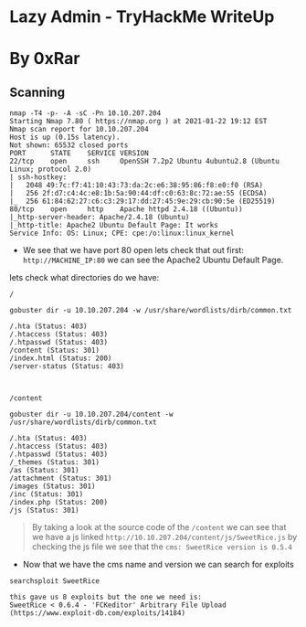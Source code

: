 # Lazy Admin - TryHackMe WriteUp
# By 0xRar



## Scanning
```
nmap -T4 -p- -A -sC -Pn 10.10.207.204
Starting Nmap 7.80 ( https://nmap.org ) at 2021-01-22 19:12 EST
Nmap scan report for 10.10.207.204
Host is up (0.15s latency).
Not shown: 65532 closed ports
PORT      STATE    SERVICE VERSION
22/tcp    open     ssh     OpenSSH 7.2p2 Ubuntu 4ubuntu2.8 (Ubuntu Linux; protocol 2.0)
| ssh-hostkey: 
|   2048 49:7c:f7:41:10:43:73:da:2c:e6:38:95:86:f8:e0:f0 (RSA)
|   256 2f:d7:c4:4c:e8:1b:5a:90:44:df:c0:63:8c:72:ae:55 (ECDSA)
|_  256 61:84:62:27:c6:c3:29:17:dd:27:45:9e:29:cb:90:5e (ED25519)
80/tcp    open     http    Apache httpd 2.4.18 ((Ubuntu))
|_http-server-header: Apache/2.4.18 (Ubuntu)
|_http-title: Apache2 Ubuntu Default Page: It works
Service Info: OS: Linux; CPE: cpe:/o:linux:linux_kernel
```

- We see that we have port 80 open lets check that out first:
`http://MACHINE_IP:80` we can see the Apache2 Ubuntu Default Page.


lets check what directories do we have:
```
/

gobuster dir -u 10.10.207.204 -w /usr/share/wordlists/dirb/common.txt

/.hta (Status: 403)
/.htaccess (Status: 403)
/.htpasswd (Status: 403)
/content (Status: 301)
/index.html (Status: 200)
/server-status (Status: 403)



/content

gobuster dir -u 10.10.207.204/content -w /usr/share/wordlists/dirb/common.txt

/.hta (Status: 403)
/.htaccess (Status: 403)
/.htpasswd (Status: 403)
/_themes (Status: 301)
/as (Status: 301)
/attachment (Status: 301)
/images (Status: 301)
/inc (Status: 301)
/index.php (Status: 200)
/js (Status: 301)

```

> By taking a look at the source code of the `/content`
> we can see that we have a js linked `http://10.10.207.204/content/js/SweetRice.js`
> by checking the js file we see that the `cms: SweetRice version is 0.5.4`

- Now that we have the cms name and version we can search for exploits
```
searchsploit SweetRice

this gave us 8 exploits but the one we need is:
SweetRice < 0.6.4 - 'FCKeditor' Arbitrary File Upload
(https://www.exploit-db.com/exploits/14184)
```
